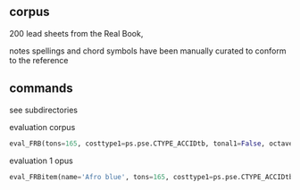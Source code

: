 

## corpus

200 lead sheets from the Real Book, 

notes spellings and chord symbols have been manually curated to conform to the reference



## commands 

see subdirectories



evaluation corpus

```python
eval_FRB(tons=165, costtype1=ps.pse.CTYPE_ACCIDtb, tonal1=False, octave1=False, det1=False, global1=100, grid=ps.pse.Grid_Exhaustive, costtype2=ps.pse.CTYPE_ADplus, tonal2=True, octave2=True, det2=False, dflag=True, mflag=True, csflag=2)
```



evaluation 1 opus

```python
eval_FRBitem(name='Afro blue', tons=165, costtype1=ps.pse.CTYPE_ACCIDtb, tonal1=False, octave1=False, det1=False, global1=100, grid=ps.pse.Grid_Exhaustive, costtype2=ps.pse.CTYPE_ADplus, tonal2=True, octave2=True, det2=False, dflag=True, mflag=True, csflag=2)
```







